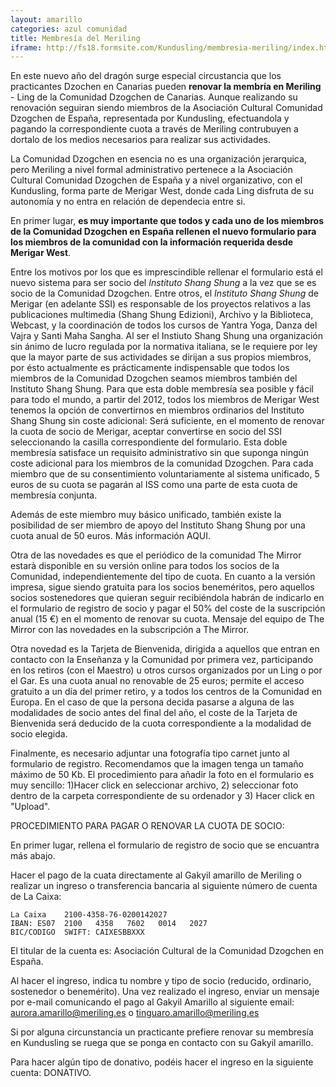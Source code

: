 ```yaml
---
layout: amarillo
categories: azul comunidad
title: Membresía del Meriling
iframe: http://fs18.formsite.com/Kundusling/membresia-meriling/index.html
---
```

En este nuevo año del dragón surge especial circustancia que los practicantes Dzochen en Canarias pueden **renovar la membría en Meriling** - Ling de la Comunidad Dzogchen de Canarias.
Aunque realizando su renovación seguiran siendo miembros de la Asociación Cultural Comunidad Dzogchen de España, representada por Kundusling, efectuandola y pagando la correspondiente cuota a través de Meriling contrubuyen a dortalo de los medios necesarios para realizar sus actividades.

La Comunidad Dzogchen en esencia no es una organización jerarquica, pero Meriling a nivel formal administrativo pertenece a la Asociación Cultural Comunidad Dzogchen de España y a nivel organizativo, con el Kundusling, forma parte de Merigar West, donde cada Ling disfruta de su autonomía y no entra en relación de dependecia entre si.

En primer lugar, **es muy importante que todos y cada uno de los miembros de la Comunidad Dzogchen en España rellenen el nuevo formulario para los miembros de la comunidad con la información requerida desde Merigar West**.

Entre los motivos por los que es imprescindible rellenar el formulario está el nuevo sistema para ser socio del *Instituto Shang Shung* a la vez que se es socio de la Comunidad Dzogchen.
Entre otros, el *Instituto Shang Shung* de Merigar (en adelante SSI) es responsable de los proyectos relativos a las publicaciones multimedia (Shang Shung Edizioni), Archivo y la Biblioteca, Webcast, y la coordinación de todos los cursos de Yantra Yoga, Danza del Vajra y Santi Maha Sangha.
Al ser el Instiuto Shang Shung una organización sin ánimo de lucro regulada por la normativa italiana, se le requiere por ley que la mayor parte de sus actividades se dirijan a sus propios miembros, por ésto actualmente es prácticamente indispensable que todos los miembros de la Comunidad Dzogchen seamos miembros también del Instituto Shang Shung.
Para que esta doble membresía sea posible y fácil para todo el mundo, a partir del 2012, todos los miembros de Merigar West tenemos la opción de convertirnos en miembros ordinarios del Instituto Shang Shung sin coste adicional: Será suficiente, en el momento de renovar la cuota de socio de Merigar, aceptar convertirse en socio del SSI seleccionando la casilla correspondiente del formulario.
Esta doble membresía satisface un requisito administrativo sin que suponga ningún coste adicional para los miembros de la comunidad Dzogchen.
Para cada miembro que de su consentimiento voluntariamente al sistema unificado, 5 euros de su cuota se pagarán al ISS como una parte de esta cuota de membresía conjunta.

Además de este miembro muy básico unificado, también existe la posibilidad de ser miembro de apoyo del Instituto Shang Shung por una cuota anual de 50 euros. Más información AQUI.

Otra de las novedades es que el periódico de la comunidad The Mirror estarà disponible en su versión online para todos los socios de la Comunidad, independientemente del tipo de cuota. En cuanto a la versión impresa, sigue siendo gratuita para los socios beneméritos, pero aquellos socios sostenedores que quieran seguir recibiéndola habrán de indicarlo en el formulario de registro de socio y pagar el 50% del coste de la suscripción anual (15 €) en el momento de renovar su cuota. Mensaje del equipo de The Mirror con las novedades en la subscripción a The Mirror.

Otra novedad es la Tarjeta de Bienvenida, dirigida a aquellos que entran en contacto con la Enseñanza y la Comunidad por primera vez, participando en los retiros (con el Maestro) u otros cursos organizados por un Ling o por el Gar. Es una cuota anual no renovable de 25 euros; permite el acceso gratuito a un día del primer retiro, y a todos los centros de la Comunidad en Europa. En el caso de que la persona decida pasarse a alguna de las modalidades de socio antes del final del año, el coste de la Tarjeta de Bienvenida será deducido de la cuota correspondiente a la modalidad de socio elegida.

Finalmente, es necesario adjuntar una fotografía tipo carnet junto al formulario de registro. Recomendamos que la imagen tenga un tamaño máximo de 50 Kb. El procedimiento para añadir la foto en el formulario es muy sencillo: 1)Hacer click en seleccionar archivo, 2) seleccionar foto dentro de la carpeta correspondiente de su ordenador y 3) Hacer click en "Upload".

PROCEDIMIENTO PARA PAGAR O RENOVAR LA CUOTA DE SOCIO:

En primer lugar, rellena el formulario de registro de socio que se encuantra más abajo.

Hacer el pago de la cuata directamente al Gakyil amarillo de Meriling o realizar un ingreso o transferencia bancaria al siguiente número de cuenta de La Caixa:

	La Caixa    2100-4358-76-0200142027
	IBAN: ES07  2100   4358   7602   0014   2027
	BIC/CODIGO  SWIFT: CAIXESBBXXX

El titular de la cuenta es: Asociación Cultural de la Comunidad Dzogchen en España.

Al hacer el ingreso, indica tu nombre y tipo de socio (reducido, ordinario, sostenedor o benemérito). Una vez realizado el ingreso, enviar un mensaje por e-mail comunicando el pago al Gakyil Amarillo al siguiente email: <aurora.amarillo@meriling.es> o <tinguaro.amarillo@meriling.es>

Si por alguna circunstancia un practicante prefiere renovar su membresía en Kundusling se ruega que se ponga en contacto con su Gakyil amarillo.

Para hacer algún tipo de donativo, podéis hacer el ingreso en la siguiente cuenta: DONATIVO.